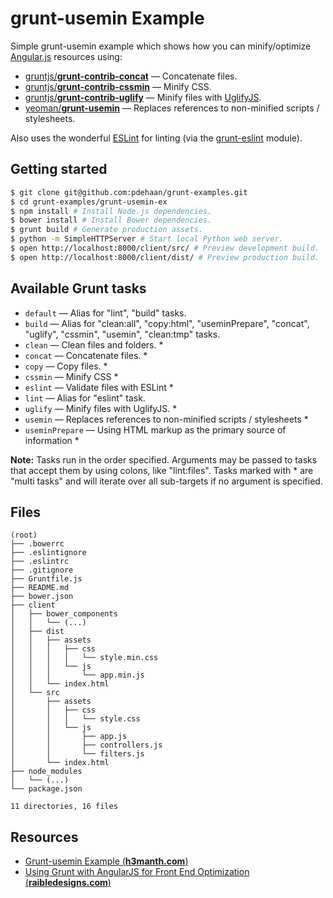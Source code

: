 # grunt-usemin Example

Simple grunt-usemin example which shows how you can minify/optimize [Angular.js](https://angularjs.org) resources using:

- [gruntjs/**grunt-contrib-concat**](https://github.com/gruntjs/grunt-contrib-concat) &mdash; Concatenate files.
- [gruntjs/**grunt-contrib-cssmin**](https://github.com/gruntjs/grunt-contrib-cssmin) &mdash; Minify CSS.
- [gruntjs/**grunt-contrib-uglify**](https://github.com/gruntjs/grunt-contrib-uglify) &mdash; Minify files with [UglifyJS](http://lisperator.net/uglifyjs/).
- [yeoman/**grunt-usemin**](https://github.com/yeoman/grunt-usemin) &mdash; Replaces references to non-minified scripts / stylesheets.

Also uses the wonderful [ESLint](http://eslint.org/) for linting (via the [grunt-eslint](https://github.com/sindresorhus/grunt-eslint) module).

## Getting started

```sh
$ git clone git@github.com:pdehaan/grunt-examples.git
$ cd grunt-examples/grunt-usemin-ex
$ npm install # Install Node.js dependencies.
$ bower install # Install Bower dependencies.
$ grunt build # Generate production assets.
$ python -m SimpleHTTPServer # Start local Python web server.
$ open http://localhost:8000/client/src/ # Preview development build.
$ open http://localhost:8000/client/dist/ # Preview production build.
```

## Available Grunt tasks

- `default` &mdash; Alias for "lint", "build" tasks.
- `build` &mdash; Alias for "clean:all", "copy:html", "useminPrepare", "concat", "uglify", "cssmin", "usemin", "clean:tmp" tasks.
- `clean` &mdash; Clean files and folders. *
- `concat` &mdash; Concatenate files. *
- `copy` &mdash; Copy files. *
- `cssmin` &mdash; Minify CSS *
- `eslint` &mdash; Validate files with ESLint *
- `lint` &mdash; Alias for "eslint" task.
- `uglify` &mdash; Minify files with UglifyJS. *
- `usemin` &mdash; Replaces references to non-minified scripts / stylesheets *
- `useminPrepare` &mdash; Using HTML markup as the primary source of information *

**Note:** Tasks run in the order specified. Arguments may be passed to tasks that accept them by using colons, like "lint:files". Tasks marked with * are "multi tasks" and will iterate over all sub-targets if no argument is specified.

## Files

```
(root)
├── .bowerrc
├── .eslintignore
├── .eslintrc
├── .gitignore
├── Gruntfile.js
├── README.md
├── bower.json
├── client
│   ├── bower_components
│   │   └── (...)
│   ├── dist
│   │   ├── assets
│   │   │   ├── css
│   │   │   │   └── style.min.css
│   │   │   └── js
│   │   │       └── app.min.js
│   │   └── index.html
│   └── src
│       ├── assets
│       │   ├── css
│       │   │   └── style.css
│       │   └── js
│       │       ├── app.js
│       │       ├── controllers.js
│       │       └── filters.js
│       └── index.html
├── node_modules
│   └── (...)
└── package.json

11 directories, 16 files
```

## Resources

- [Grunt-usemin Example (**h3manth.com**)](http://h3manth.com/new/blog/2014/grunt-usemin-example/)
- [Using Grunt with AngularJS for Front End Optimization (**raibledesigns.com**)](http://raibledesigns.com/rd/entry/using_grunt_with_angularjs_for)
